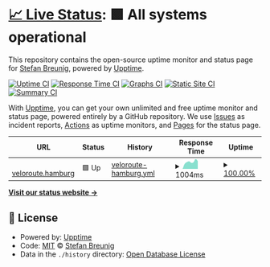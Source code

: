 # [📈 Live Status](https://breunigs.github.io/veloroute-upptime): <!--live status--> **🟩 All systems operational**

This repository contains the open-source uptime monitor and status page for [Stefan Breunig](https://breunigs.github.io/veloroute-upptime), powered by [Upptime](https://github.com/upptime/upptime).

[![Uptime CI](https://github.com/breunigs/veloroute-upptime/workflows/Uptime%20CI/badge.svg)](https://github.com/breunigs/veloroute-upptime/actions?query=workflow%3A%22Uptime+CI%22)
[![Response Time CI](https://github.com/breunigs/veloroute-upptime/workflows/Response%20Time%20CI/badge.svg)](https://github.com/breunigs/veloroute-upptime/actions?query=workflow%3A%22Response+Time+CI%22)
[![Graphs CI](https://github.com/breunigs/veloroute-upptime/workflows/Graphs%20CI/badge.svg)](https://github.com/breunigs/veloroute-upptime/actions?query=workflow%3A%22Graphs+CI%22)
[![Static Site CI](https://github.com/breunigs/veloroute-upptime/workflows/Static%20Site%20CI/badge.svg)](https://github.com/breunigs/veloroute-upptime/actions?query=workflow%3A%22Static+Site+CI%22)
[![Summary CI](https://github.com/breunigs/veloroute-upptime/workflows/Summary%20CI/badge.svg)](https://github.com/breunigs/veloroute-upptime/actions?query=workflow%3A%22Summary+CI%22)

With [Upptime](https://upptime.js.org), you can get your own unlimited and free uptime monitor and status page, powered entirely by a GitHub repository. We use [Issues](https://github.com/breunigs/veloroute-upptime/issues) as incident reports, [Actions](https://github.com/breunigs/veloroute-upptime/actions) as uptime monitors, and [Pages](https://breunigs.github.io/veloroute-upptime) for the status page.

<!--start: status pages-->
<!-- This summary is generated by Upptime (https://github.com/upptime/upptime) -->
<!-- Do not edit this manually, your changes will be overwritten -->
<!-- prettier-ignore -->
| URL | Status | History | Response Time | Uptime |
| --- | ------ | ------- | ------------- | ------ |
| <img alt="" src="https://icons.duckduckgo.com/ip3/veloroute.hamburg.ico" height="13"> [veloroute.hamburg](https://veloroute.hamburg/updates.atom) | 🟩 Up | [veloroute-hamburg.yml](https://github.com/breunigs/veloroute-upptime/commits/HEAD/history/veloroute-hamburg.yml) | <details><summary><img alt="Response time graph" src="./graphs/veloroute-hamburg/response-time-week.png" height="20"> 1004ms</summary><br><a href="https://breunigs.github.io/veloroute-upptime/history/veloroute-hamburg"><img alt="Response time 825" src="https://img.shields.io/endpoint?url=https%3A%2F%2Fraw.githubusercontent.com%2Fbreunigs%2Fveloroute-upptime%2FHEAD%2Fapi%2Fveloroute-hamburg%2Fresponse-time.json"></a><br><a href="https://breunigs.github.io/veloroute-upptime/history/veloroute-hamburg"><img alt="24-hour response time 913" src="https://img.shields.io/endpoint?url=https%3A%2F%2Fraw.githubusercontent.com%2Fbreunigs%2Fveloroute-upptime%2FHEAD%2Fapi%2Fveloroute-hamburg%2Fresponse-time-day.json"></a><br><a href="https://breunigs.github.io/veloroute-upptime/history/veloroute-hamburg"><img alt="7-day response time 1004" src="https://img.shields.io/endpoint?url=https%3A%2F%2Fraw.githubusercontent.com%2Fbreunigs%2Fveloroute-upptime%2FHEAD%2Fapi%2Fveloroute-hamburg%2Fresponse-time-week.json"></a><br><a href="https://breunigs.github.io/veloroute-upptime/history/veloroute-hamburg"><img alt="30-day response time 991" src="https://img.shields.io/endpoint?url=https%3A%2F%2Fraw.githubusercontent.com%2Fbreunigs%2Fveloroute-upptime%2FHEAD%2Fapi%2Fveloroute-hamburg%2Fresponse-time-month.json"></a><br><a href="https://breunigs.github.io/veloroute-upptime/history/veloroute-hamburg"><img alt="1-year response time 842" src="https://img.shields.io/endpoint?url=https%3A%2F%2Fraw.githubusercontent.com%2Fbreunigs%2Fveloroute-upptime%2FHEAD%2Fapi%2Fveloroute-hamburg%2Fresponse-time-year.json"></a></details> | <details><summary><a href="https://breunigs.github.io/veloroute-upptime/history/veloroute-hamburg">100.00%</a></summary><a href="https://breunigs.github.io/veloroute-upptime/history/veloroute-hamburg"><img alt="All-time uptime 98.84%" src="https://img.shields.io/endpoint?url=https%3A%2F%2Fraw.githubusercontent.com%2Fbreunigs%2Fveloroute-upptime%2FHEAD%2Fapi%2Fveloroute-hamburg%2Fuptime.json"></a><br><a href="https://breunigs.github.io/veloroute-upptime/history/veloroute-hamburg"><img alt="24-hour uptime 100.00%" src="https://img.shields.io/endpoint?url=https%3A%2F%2Fraw.githubusercontent.com%2Fbreunigs%2Fveloroute-upptime%2FHEAD%2Fapi%2Fveloroute-hamburg%2Fuptime-day.json"></a><br><a href="https://breunigs.github.io/veloroute-upptime/history/veloroute-hamburg"><img alt="7-day uptime 100.00%" src="https://img.shields.io/endpoint?url=https%3A%2F%2Fraw.githubusercontent.com%2Fbreunigs%2Fveloroute-upptime%2FHEAD%2Fapi%2Fveloroute-hamburg%2Fuptime-week.json"></a><br><a href="https://breunigs.github.io/veloroute-upptime/history/veloroute-hamburg"><img alt="30-day uptime 100.00%" src="https://img.shields.io/endpoint?url=https%3A%2F%2Fraw.githubusercontent.com%2Fbreunigs%2Fveloroute-upptime%2FHEAD%2Fapi%2Fveloroute-hamburg%2Fuptime-month.json"></a><br><a href="https://breunigs.github.io/veloroute-upptime/history/veloroute-hamburg"><img alt="1-year uptime 97.76%" src="https://img.shields.io/endpoint?url=https%3A%2F%2Fraw.githubusercontent.com%2Fbreunigs%2Fveloroute-upptime%2FHEAD%2Fapi%2Fveloroute-hamburg%2Fuptime-year.json"></a></details>

<!--end: status pages-->

[**Visit our status website →**](https://breunigs.github.io/veloroute-upptime)

## 📄 License

- Powered by: [Upptime](https://github.com/upptime/upptime)
- Code: [MIT](./LICENSE) © [Stefan Breunig](https://breunigs.github.io/veloroute-upptime)
- Data in the `./history` directory: [Open Database License](https://opendatacommons.org/licenses/odbl/1-0/)
